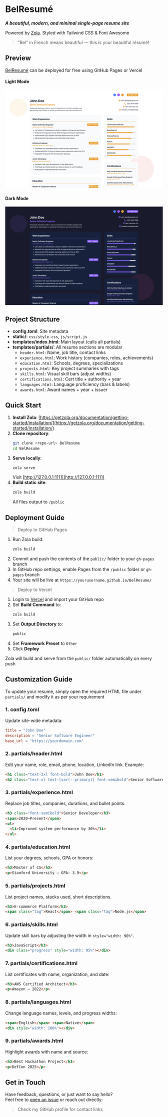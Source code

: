 # BelResumé

***A beautiful, modern, and minimal single-page resume site***

Powered by [Zola](https://getzola.org/). Styled with Tailwind CSS & Font Awesome

> “Bel” in French means beautiful — this is your beautiful résumé!

## Preview

[BelResumé](https://cx48.github.io/BelResumePreview/) can be deployed for free using GitHub Pages or Vercel

#### Light Mode

![Light Mode](screenshots/light.png)

#### Dark Mode

![Dark Mode](screenshots/dark.png)

## Project Structure

- **config.toml**: Site metadata  
- **static/**: `css/style.css`, `js/script.js`  
- **templates/index.html**: Main layout (calls all partials)  
- **templates/partials/**: All resume sections are modular
  - `header.html`: Name, job title, contact links
  - `experience.html`: Work history (companies, roles, achievements)
  - `education.html`: Schools, degrees, specializations
  - `projects.html`: Key project summaries with tags
  - `skills.html`: Visual skill bars (adjust widths)
  - `certifications.html`: Cert title + authority + year
  - `languages.html`: Language proficiency (bars & labels)
  - `awards.html`: Award names + year + issuer

## Quick Start

1. **Install Zola**: [https://getzola.org/documentation/getting-started/installation/](https://getzola.org/documentation/getting-started/installation/)  
2. **Clone repository**:
   ```bash
   git clone <repo-url> BelResume
   cd BelResume
   ```
3. **Serve locally**:
   ```bash
   zola serve
   ```
   Visit [http://127.0.0.1:1111](http://127.0.0.1:1111)  
4. **Build static site**:
   ```bash
   zola build
   ```
   All files output to `/public`

## Deployment Guide

> Deploy to GitHub Pages

1. Run Zola build:
   ```bash
   zola build
   ```
2. Commit and push the contents of the `public/` folder to your `gh-pages` branch
3. In GitHub repo settings, enable Pages from the `/public` folder or `gh-pages` branch
4. Your site will be live at `https://yourusername.github.io/BelResume/`

> Deploy to Vercel

1. Login to [Vercel](https://vercel.com) and import your GitHub repo
2. Set **Build Command** to:
   ```bash
   zola build
   ```
3. Set **Output Directory** to:
   ```bash
   public
   ```
4. Set **Framework Preset** to `Other`
5. Click **Deploy**

Zola will build and serve from the `public/` folder automatically on every push

## Customization Guide

To update your resume, simply open the required HTML file under `partials/` and modify it as per your requirement

### 1. **config.toml**  
Update site-wide metadata:
```toml
title = "John Doe"
description = "Senior Software Engineer"
base_url = "https://yourdomain.com"
```

### 2. **partials/header.html**
Edit your name, role, email, phone, location, LinkedIn link. Example:
```html
<h1 class="text-3xl font-bold">John Doe</h1>
<h2 class="text-xl text-[var(--primary)] font-semibold">Senior Software Engineer</h2>
```

### 3. **partials/experience.html**
Replace job titles, companies, durations, and bullet points.
```html
<h3 class="font-semibold">Senior Developer</h3>
<span>2020–Present</span>
<ul>
  <li>Improved system performance by 30%</li>
</ul>
```

### 4. **partials/education.html**
List your degrees, schools, GPA or honors:
```html
<h3>Master of CS</h3>
<p>Stanford University — GPA: 3.9</p>
```

### 5. **partials/projects.html**
List project names, stacks used, short descriptions.
```html
<h3>E-commerce Platform</h3>
<span class="tag">React</span> <span class="tag">Node.js</span>
```

### 6. **partials/skills.html**
Update skill bars by adjusting the width in `style="width: 90%"`.
```html
<h3>JavaScript</h3>
<div class="progress" style="width: 95%"></div>
```

### 7. **partials/certifications.html**
List certificates with name, organization, and date:
```html
<h3>AWS Certified Architect</h3>
<p>Amazon – 2022</p>
```

### 8. **partials/languages.html**
Change language names, levels, and progress widths:
```html
<span>English</span> <span>Native</span>
<div style="width: 100%"></div>
```

### 9. **partials/awards.html**
Highlight awards with name and source:
```html
<h3>Best Hackathon Project</h3>
<p>DefCon 2025</p>
```

## Get in Touch

Have feedback, questions, or just want to say hello?  
Feel free to [open an issue](https://github.com/cx48/BelResume/issues) or reach out directly:

> Check my GitHub profile for contact links